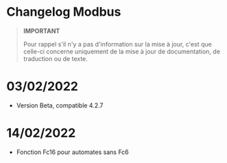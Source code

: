 # Changelog Modbus

>**IMPORTANT**
>
>Pour rappel s'il n'y a pas d'information sur la mise à jour, c'est que celle-ci concerne uniquement de la mise à jour de documentation, de traduction ou de texte.

# 03/02/2022

- Version Beta, compatible 4.2.7

# 14/02/2022

- Fonction Fc16 pour automates sans Fc6
